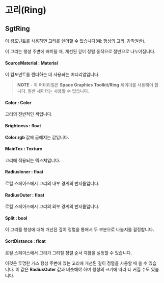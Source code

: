 # 고리(Ring)

## SgtRing

이 컴포넌트를 사용하면 고리를 렌더할 수 있습니다(예: 행성의 고리, 강착원반).

이 고리는 행성 주변에 배치될 때, 개선된 깊이 정렬 동작으로 절반으로 나누어집니다.

#### SourceMaterial : Material

이 컴포넌트를 렌더하는 데 사용되는 머티리얼입니다.

> **NOTE** - 이 머티리얼은 **Space Graphics Toolkit/Ring** 셰이더를 사용해야 합니다. 일반 셰이더는 사용할 수 없습니다.

#### Color : Color

고리의 전반적인 색입니다.

#### Brightness : float

**Color.rgb** 값에 곱해지는 값입니다.

#### MainTex : Texture

고리에 적용되는 텍스처입니다.

#### RadiusInner : float

로컬 스페이스에서 고리의 내부 경계의 반지름입니다.

#### RadiusOuter : float

로컬 스페이스에서 고리의 외부 경계의 반지름입니다.

#### Split : bool

이 고리를 행성에 대해 개선된 깊이 정렬을 통해서 두 부분으로 나눌지를 결정합니다.

#### SortDistance : float

로컬 스페이스에서 고리가 그려질 정렬 순서 지점을 설정할 수 있습니다.

이것은 투명한 가스 행성 주변에 있는 고리에 개선된 깊이 정렬을 사용할 때 쓸 수 있습니다. 이 값은 **RadiusOuter** 값과 비슷해야 하며 행성의 크기에 따라 더 커질 수도 있습니다.

